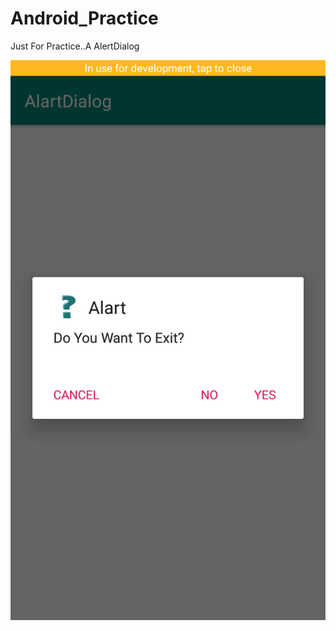 # Android_Practice
Just For Practice..A AlertDialog

![](https://raw.githubusercontent.com/acharjeeauntor/Android_Practice/master/redmePic/Screenshot_2020-02-20-01-48-09-05.png)
